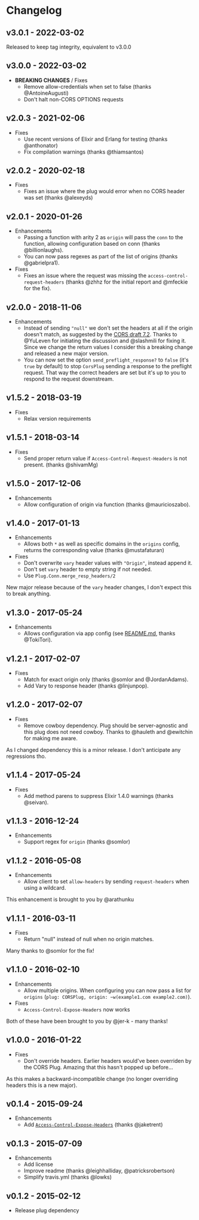 # Changelog

## v3.0.1 - 2022-03-02
Released to keep tag integrity, equivalent to v3.0.0

## v3.0.0 - 2022-03-02
* **BREAKING CHANGES** / Fixes
  * Remove allow-credentials when set to false (thanks @AntoineAugusti)
  * Don't halt non-CORS OPTIONS requests

## v2.0.3 - 2021-02-06
* Fixes
  * Use recent versions of Elixir and Erlang for testing (thanks @anthonator)
  * Fix compilation warnings (thanks @thiamsantos)

## v2.0.2 - 2020-02-18

* Fixes
  * Fixes an issue where the plug would error when no CORS header was set
    (thanks @alexeyds)

## v2.0.1 - 2020-01-26

* Enhancements
  * Passing a function with arity 2 as `origin` will pass the `conn` to the
    function, allowing configuration based on conn (thanks @billionlaughs).
  * You can now pass regexes as part of the list of origins (thanks @gabrielpra1).
* Fixes
  * Fixes an issue where the request was missing the
    `access-control-request-headers` (thanks @zhhz for the initial report and
    @mfeckie for the fix).

## v2.0.0 - 2018-11-06

* Enhancements
  * Instead of sending `"null"` we don't set the headers at all if the origin doesn't match, as suggested by the [CORS draft 7.2](https://w3c.github.io/webappsec-cors-for-developers/#avoid-returning-access-control-allow-origin-null). Thanks to @YuLeven for initiating the discussion and @slashmili for fixing it. Since we change the return values I consider this a breaking change and released a new major version.
  * You can now set the option `send_preflight_response?` to `false` (it's `true` by default) to stop `CorsPlug` sending a response to the preflight request. That way the correct headers are set but it's up to you to respond to the request downstream.

## v1.5.2 - 2018-03-19

* Fixes
  * Relax version requirements

## v1.5.1 - 2018-03-14

* Fixes
  * Send proper return value if `Access-Control-Request-Headers` is not present.
    (thanks @shivamMg)

## v1.5.0 - 2017-12-06

* Enhancements
  * Allow configuration of origin via function (thanks @mauricioszabo).

## v1.4.0 - 2017-01-13

* Enhancements
  * Allows both `*` as well as specific domains in the `origins` config, returns
    the corresponding value (thanks @mustafaturan)
* Fixes
  * Don't overwrite `vary` header values with `"Origin"`, instead append it.
  * Don't set `vary` header to empty string if not needed.
  * Use `Plug.Conn.merge_resp_headers/2`

New major release because of the `vary` header changes, I don't expect this
to break anything.

## v1.3.0 - 2017-05-24

* Enhancements
  * Allows configuration via app config (see [README.md](README.md), thanks
    @TokiTori).

## v1.2.1 - 2017-02-07

* Fixes
  * Match for exact origin only (thanks @somlor and @JordanAdams).
  * Add Vary to response header (thanks @linjunpop).

## v1.2.0 - 2017-02-07

* Fixes
  * Remove cowboy dependency. Plug should be server-agnostic and this plug does
    not need cowboy. Thanks to @hauleth and @ewitchin for making me aware.

As I changed dependency this is a minor release. I don't anticipate any
regressions tho.

## v1.1.4 - 2017-05-24

* Fixes
  * Add method parens to suppress Elixir 1.4.0 warnings (thanks @seivan).

## v1.1.3 - 2016-12-24

* Enhancements
  * Support regex for `origin` (thanks @somlor)

## v1.1.2 - 2016-05-08

* Enhancements
  * Allow client to set `allow-headers` by sending `request-headers` when using
    a wildcard.

This enhancement is brought to you by @arathunku

## v1.1.1 - 2016-03-11

* Fixes
  * Return "null" instead of null when no origin matches.

Many thanks to @somlor for the fix!

## v1.1.0 - 2016-02-10

* Enhancements
  * Allow multiple origins. When configuring you can now pass a list for
`origins` (`plug: CORSPlug, origin: ~w(example1.com example2.com)`).
* Fixes
  * `Access-Control-Expose-Headers` now works

Both of these have been brought to you by @jer-k - many thanks!

## v1.0.0 - 2016-01-22

* Fixes
  * Don't override headers. Earlier headers would've been overriden by the
    CORS Plug. Amazing that this hasn't popped up before...

As this makes a backward-incompatible change (no longer overriding headers
this is a new major).

## v0.1.4 - 2015-09-24

* Enhancements
  * Add [`Access-Control-Expose-Headers`](https://developer.mozilla.org/en-US/docs/Web/HTTP/Access_control_CORS#Access-Control-Expose-Headers) (thanks @jaketrent)

## v0.1.3 - 2015-07-09

* Enhancements
  * Add license
  * Improve readme (thanks @leighhalliday, @patricksrobertson)
  * Simplify travis.yml (thanks @lowks)

## v0.1.2 - 2015-02-12

* Release plug dependency
